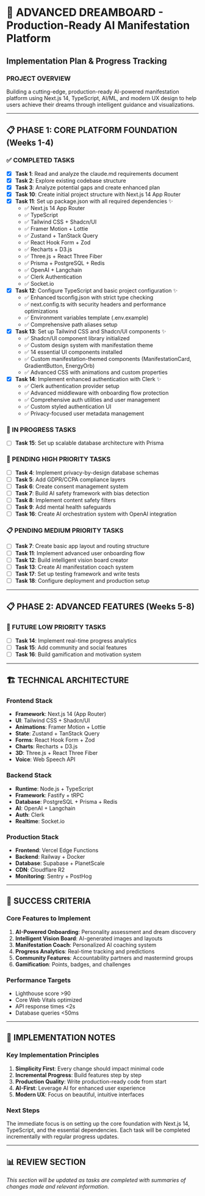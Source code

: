 # 🌟 ADVANCED DREAMBOARD - Production-Ready AI Manifestation Platform

## Implementation Plan & Progress Tracking

### PROJECT OVERVIEW
Building a cutting-edge, production-ready AI-powered manifestation platform using Next.js 14, TypeScript, AI/ML, and modern UX design to help users achieve their dreams through intelligent guidance and visualizations.

---

## 📋 PHASE 1: CORE PLATFORM FOUNDATION (Weeks 1-4)

### ✅ COMPLETED TASKS
- [x] **Task 1**: Read and analyze the claude.md requirements document
- [x] **Task 2**: Explore existing codebase structure
- [x] **Task 3**: Analyze potential gaps and create enhanced plan
- [x] **Task 10**: Create initial project structure with Next.js 14 App Router
- [x] **Task 11**: Set up package.json with all required dependencies ✨
  - ✅ Next.js 14 App Router
  - ✅ TypeScript
  - ✅ Tailwind CSS + Shadcn/UI
  - ✅ Framer Motion + Lottie
  - ✅ Zustand + TanStack Query
  - ✅ React Hook Form + Zod
  - ✅ Recharts + D3.js
  - ✅ Three.js + React Three Fiber
  - ✅ Prisma + PostgreSQL + Redis
  - ✅ OpenAI + Langchain
  - ✅ Clerk Authentication
  - ✅ Socket.io
- [x] **Task 12**: Configure TypeScript and basic project configuration ✨
  - ✅ Enhanced tsconfig.json with strict type checking
  - ✅ next.config.ts with security headers and performance optimizations
  - ✅ Environment variables template (.env.example)
  - ✅ Comprehensive path aliases setup
- [x] **Task 13**: Set up Tailwind CSS and Shadcn/UI components ✨
  - ✅ Shadcn/UI component library initialized
  - ✅ Custom design system with manifestation theme
  - ✅ 14 essential UI components installed
  - ✅ Custom manifestation-themed components (ManifestationCard, GradientButton, EnergyOrb)
  - ✅ Advanced CSS with animations and custom properties
- [x] **Task 14**: Implement enhanced authentication with Clerk ✨
  - ✅ Clerk authentication provider setup
  - ✅ Advanced middleware with onboarding flow protection
  - ✅ Comprehensive auth utilities and user management
  - ✅ Custom styled authentication UI
  - ✅ Privacy-focused user metadata management

### 🔄 IN PROGRESS TASKS
- [ ] **Task 15**: Set up scalable database architecture with Prisma

### 🎯 PENDING HIGH PRIORITY TASKS
- [ ] **Task 4**: Implement privacy-by-design database schemas
- [ ] **Task 5**: Add GDPR/CCPA compliance layers
- [ ] **Task 6**: Create consent management system
- [ ] **Task 7**: Build AI safety framework with bias detection
- [ ] **Task 8**: Implement content safety filters
- [ ] **Task 9**: Add mental health safeguards
- [ ] **Task 16**: Create AI orchestration system with OpenAI integration

### 📋 PENDING MEDIUM PRIORITY TASKS
- [ ] **Task 7**: Create basic app layout and routing structure
- [ ] **Task 11**: Implement advanced user onboarding flow
- [ ] **Task 12**: Build intelligent vision board creator
- [ ] **Task 13**: Create AI manifestation coach system
- [ ] **Task 17**: Set up testing framework and write tests
- [ ] **Task 18**: Configure deployment and production setup

---

## 📋 PHASE 2: ADVANCED FEATURES (Weeks 5-8)

### 🔮 FUTURE LOW PRIORITY TASKS
- [ ] **Task 14**: Implement real-time progress analytics
- [ ] **Task 15**: Add community and social features
- [ ] **Task 16**: Build gamification and motivation system

---

## 🏗️ TECHNICAL ARCHITECTURE

### Frontend Stack
- **Framework**: Next.js 14 (App Router)
- **UI**: Tailwind CSS + Shadcn/UI
- **Animations**: Framer Motion + Lottie
- **State**: Zustand + TanStack Query
- **Forms**: React Hook Form + Zod
- **Charts**: Recharts + D3.js
- **3D**: Three.js + React Three Fiber
- **Voice**: Web Speech API

### Backend Stack
- **Runtime**: Node.js + TypeScript
- **Framework**: Fastify + tRPC
- **Database**: PostgreSQL + Prisma + Redis
- **AI**: OpenAI + Langchain
- **Auth**: Clerk
- **Realtime**: Socket.io

### Production Stack
- **Frontend**: Vercel Edge Functions
- **Backend**: Railway + Docker
- **Database**: Supabase + PlanetScale
- **CDN**: Cloudflare R2
- **Monitoring**: Sentry + PostHog

---

## 🎯 SUCCESS CRITERIA

### Core Features to Implement
1. **AI-Powered Onboarding**: Personality assessment and dream discovery
2. **Intelligent Vision Board**: AI-generated images and layouts
3. **Manifestation Coach**: Personalized AI coaching system
4. **Progress Analytics**: Real-time tracking and predictions
5. **Community Features**: Accountability partners and mastermind groups
6. **Gamification**: Points, badges, and challenges

### Performance Targets
- Lighthouse score >90
- Core Web Vitals optimized
- API response times <2s
- Database queries <50ms

---

## 📝 IMPLEMENTATION NOTES

### Key Implementation Principles
1. **Simplicity First**: Every change should impact minimal code
2. **Incremental Progress**: Build features step by step
3. **Production Quality**: Write production-ready code from start
4. **AI-First**: Leverage AI for enhanced user experience
5. **Modern UX**: Focus on beautiful, intuitive interfaces

### Next Steps
The immediate focus is on setting up the core foundation with Next.js 14, TypeScript, and the essential dependencies. Each task will be completed incrementally with regular progress updates.

---

## 📊 REVIEW SECTION

*This section will be updated as tasks are completed with summaries of changes made and relevant information.*
